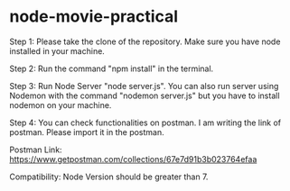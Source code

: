 # node-movie-practical

Step 1: Please take the clone of the repository. Make sure you have node installed in your machine.


Step 2: Run the command "npm install" in the terminal.


Step 3: Run Node Server "node server.js". You can also run server using Nodemon with the command "nodemon server.js" but you have to install nodemon on your machine.


Step 4: You can check functionalities on postman. I am writing the link of postman. Please import it in the postman.



Postman Link: https://www.getpostman.com/collections/67e7d91b3b023764efaa



Compatibility: Node Version should be greater than 7.
